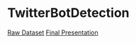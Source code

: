 # TwitterBotDetection
[Raw Dataset](https://drive.google.com/file/d/0Bzv52zLvB10qUnBzckdybDRIalk/view?usp=sharing)
[Final Presentation](https://docs.google.com/presentation/d/1k7nz6GviPd5j8zUyMIlviIGVhLmuT3f-x8zmn9o_PVQ/edit?usp=sharing)
